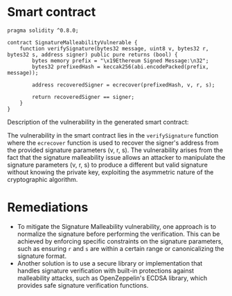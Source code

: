 # Smart contract

```solidity
pragma solidity ^0.8.0;

contract SignatureMalleabilityVulnerable {
    function verifySignature(bytes32 message, uint8 v, bytes32 r, bytes32 s, address signer) public pure returns (bool) {
        bytes memory prefix = "\x19Ethereum Signed Message:\n32";
        bytes32 prefixedHash = keccak256(abi.encodePacked(prefix, message));
        
        address recoveredSigner = ecrecover(prefixedHash, v, r, s);
        
        return recoveredSigner == signer;
    }
}
```

Description of the vulnerability in the generated smart contract:

The vulnerability in the smart contract lies in the `verifySignature` function where the `ecrecover` function is used to recover the signer's address from the provided signature parameters (v, r, s). The vulnerability arises from the fact that the signature malleability issue allows an attacker to manipulate the signature parameters (v, r, s) to produce a different but valid signature without knowing the private key, exploiting the asymmetric nature of the cryptographic algorithm.

# Remediations

- To mitigate the Signature Malleability vulnerability, one approach is to normalize the signature before performing the verification. This can be achieved by enforcing specific constraints on the signature parameters, such as ensuring `r` and `s` are within a certain range or canonicalizing the signature format.
- Another solution is to use a secure library or implementation that handles signature verification with built-in protections against malleability attacks, such as OpenZeppelin's ECDSA library, which provides safe signature verification functions.